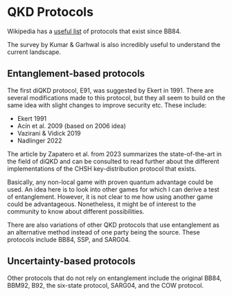 # QKD Protocols

Wikipedia has a [useful
list](https://en.wikipedia.org/wiki/List_of_quantum_key_distribution_protocols)
of protocols that exist since BB84.

The survey by Kumar & Garhwal is also incredibly useful to understand the current
landscape. 

## Entanglement-based protocols

The first diQKD protocol, E91, was suggested by Ekert in 1991. There are several
modifications made to this protocol, but they all seem to build on the same
idea with slight changes to improve security etc. These include:

- Ekert 1991
- Acín et al. 2009 (based on 2006 idea)
- Vazirani & Vidick 2019
- Nadlinger 2022

The article by Zapatero et al. from 2023 summarizes the state-of-the-art in the
field of diQKD and can be consulted to read further about the different
implementations of the CHSH key-distribution protocol that exists.

Basically, any non-local game with proven quantum advantage could be used. An
idea here is to look into other games for which I can derive a test of
entanglement. However, it is not clear to me how using another game could be
advantageous. Nonetheless, it might be of interest to the community to know
about different possibilities.

There are also variations of other QKD protocols that use entanglement as an
alternative method instead of one party being the source. These protocols include
BB84, SSP, and SARG04.

## Uncertainty-based protocols

Other protocols that do not rely on entanglement include the original BB84, BBM92,
B92, the six-state protocol, SARG04, and the COW protocol.
